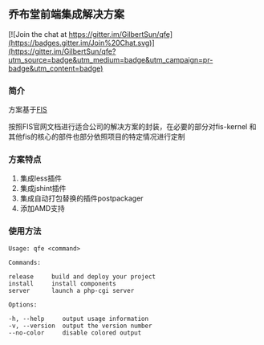 ## 乔布堂前端集成解决方案

[![Join the chat at https://gitter.im/GilbertSun/qfe](https://badges.gitter.im/Join%20Chat.svg)](https://gitter.im/GilbertSun/qfe?utm_source=badge&utm_medium=badge&utm_campaign=pr-badge&utm_content=badge)


### 简介

方案基于[FIS](https://github.com/fex-team/fis)

按照FIS官网文档进行适合公司的解决方案的封装，在必要的部分对fis-kernel 和 其他fis的核心的部件也部分依照项目的特定情况进行定制

### 方案特点

1. 集成less插件
2. 集成jshint插件
3. 集成自动打包替换的插件postpackager
4. 添加AMD支持

### 使用方法

```
Usage: qfe <command>

Commands:

release     build and deploy your project
install     install components
server      launch a php-cgi server

Options:

-h, --help     output usage information
-v, --version  output the version number
--no-color     disable colored output
```

